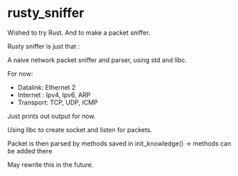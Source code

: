# rusty_sniffer

Wished to try Rust.
And to make a packet sniffer.

Rusty sniffer is just that :

A naive network packet sniffer and parser, using std and libc.

For now:
  - Datalink: 
      Ethernet 2
  - Internet : 
      Ipv4, Ipv6, ARP
  - Transport: 
      TCP, UDP, ICMP


Just prints out output for now.

Using libc to create socket and listen for packets.

Packet is then parsed by methods saved in init_knowledge() -> methods can be added there

May rewrite this in the future.
